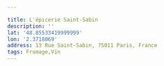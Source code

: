 ```yaml
---

title: L'épicerie Saint-Sabin
description: ''
lat: '48.85533419999999'
lon: '2.3718069'
address: 13 Rue Saint-Sabin, 75011 Paris, France
tags: Fromage,Vin
---
```

